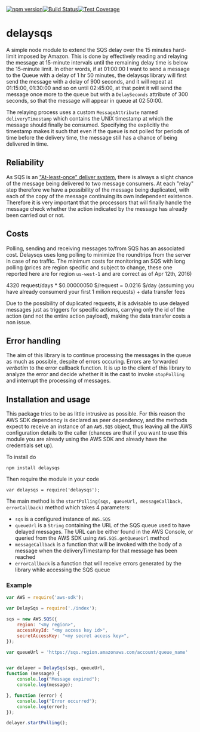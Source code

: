 [![npm version](https://badge.fury.io/js/delaysqs.svg)](https://badge.fury.io/js/delaysqs)[![Build Status](https://travis-ci.org/nessche/delaysqs.svg?branch=master)](https://travis-ci.org/nessche/delaysqs)[![Test Coverage](https://codeclimate.com/github/nessche/delaysqs/badges/coverage.svg)](https://codeclimate.com/github/nessche/delaysqs/coverage)

# delaysqs
A simple node module to extend the SQS delay over the 15 minutes hard-limit imposed by Amazon. This is done by effectively
reading and relaying the message at 15-minute intervals until the remaining delay time is below the 15-minute limit.
In other words, if at 01:00:00 I want to send a message to the Queue with a delay of 1 hr 50 minutes, the delaysqs library
will first send the message with a delay of 900 seconds, and it will repeat at 01:15:00, 01:30:00 and so on until 02:45:00,
at that point it will send the message once more to the queue but with a `DelaySeconds` attribute of 300 seconds, so that
the message will appear in queue at 02:50:00.

The relaying process uses a custom `MessageAttribute` named `deliveryTimestamp` which contains the UNIX timestamp at
which the message should finally be consumed. Specifying the explicitly the timestamp makes it such that even if the queue is
not polled for periods of time before the delivery time, the message still has a chance of being delivered in time.

## Reliability

As SQS is an ["At-least-once" deliver system](http://docs.aws.amazon.com/AWSSimpleQueueService/latest/SQSDeveloperGuide/DistributedQueues.html),
there is always a slight chance of the message being delivered to two message consumers. At each "relay" step therefore
we have a possibility of the message being duplicated, with each of the copy of the message continuing its own independent 
existence. Therefore it is very important that the processors that will finally handle the message check whether the action
indicated by the message has already been carried out or not.

## Costs

Polling, sending and receiving messages to/from SQS has an associated cost. Delaysqs uses long polling to minimize the
roundtrips from the server in case of no traffic. The minimum costs for monitoring an SQS with long polling (prices are
region specific and subject to change, these one reported here are for region `us-west-1` and are correct as of Apr 12th,
2016)

4320 request/days * $0.00000050 $/request = 0.0216 $/day (assuming you have already consumerd your first 1 milion requests) + data transfer fees

Due to the possibility of duplicated requests, it is advisable to use delayed messages just as triggers for specific actions,
carrying only the id of the action (and not the entire action payload), making the data transfer costs a non issue.

## Error handling

The aim of this library is to continue processing the messages in the queue as much as possible, despite of errors occuring. Errors
are forwarded *verbatim* to the error callback function. It is up to the client of this library to analyze the error and decide whether 
it is the cast to invoke `stopPolling` and interrupt the processing of messages.

## Installation and usage

This package tries to be as little intrusive as possible. For this reason the AWS SDK dependency is declared as peer dependency,
and the methods expect to receive an instance of an `AWS.SQS` object, thus leaving all the AWS configuration details to
the caller (chances are that if you want to use this module you are already using the AWS SDK and already have the credentials
set up).

To install do

    npm install delaysqs
    
Then require the module in your code
    
    var delaysqs = require('delaysqs');
    
The main method is the `startPolling(sqs, queueUrl, messageCallback, errorCallback)` method which takes 4 parameters:

* `sqs` is a configured instance of `AWS.SQS`
* `queueUrl` is a `String` containing the URL of the SQS queue used to have delayed messages. The URL can be either found in
the AWS Console, or queried from the AWS SDK using `AWS.SQS.getQueueUrl` method
* `messageCallback` is a function that will be invoked with the body of a message when the deliveryTimestamp for that
message has been reached
* `errorCallback` is a function that will receive errors generated by the library while accessing the SQS queue

### Example

```javascript 
var AWS = require('aws-sdk');

var DelaySqs = require('./index');

sqs = new AWS.SQS({
    region: "<my region>",
    accessKeyId: "<my access key id>",
    secretAccessKey: "<my secret access key>",
});

var queueUrl = 'https://sqs.region.amazonaws.com/account/queue_name'


var delayer = DelaySqs(sqs, queueUrl,
function (message) {
    console.log("Message expired");
    console.log(message);

}, function (error) {
    console.log("Error occurred");
    console.log(error);
});

delayer.startPolling();

``` 








